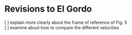 
Revisions to El Gordo 
==============
[ ] explain more clearly about the frame of reference of Fig. 5  
[ ] examine about how to compare the different velocities  
